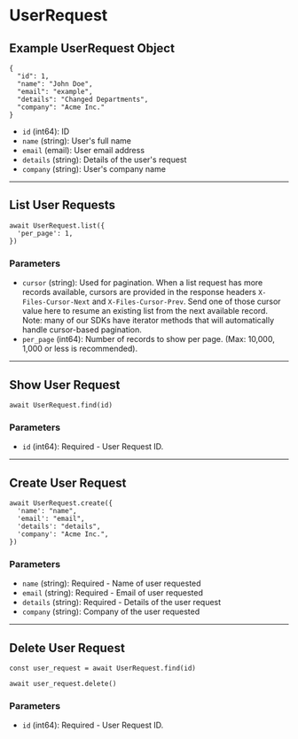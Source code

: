 # UserRequest

## Example UserRequest Object

```
{
  "id": 1,
  "name": "John Doe",
  "email": "example",
  "details": "Changed Departments",
  "company": "Acme Inc."
}
```

* `id` (int64): ID
* `name` (string): User's full name
* `email` (email): User email address
* `details` (string): Details of the user's request
* `company` (string): User's company name

---

## List User Requests

```
await UserRequest.list({
  'per_page': 1,
})
```


### Parameters

* `cursor` (string): Used for pagination.  When a list request has more records available, cursors are provided in the response headers `X-Files-Cursor-Next` and `X-Files-Cursor-Prev`.  Send one of those cursor value here to resume an existing list from the next available record.  Note: many of our SDKs have iterator methods that will automatically handle cursor-based pagination.
* `per_page` (int64): Number of records to show per page.  (Max: 10,000, 1,000 or less is recommended).

---

## Show User Request

```
await UserRequest.find(id)
```


### Parameters

* `id` (int64): Required - User Request ID.

---

## Create User Request

```
await UserRequest.create({
  'name': "name",
  'email': "email",
  'details': "details",
  'company': "Acme Inc.",
})
```


### Parameters

* `name` (string): Required - Name of user requested
* `email` (string): Required - Email of user requested
* `details` (string): Required - Details of the user request
* `company` (string): Company of the user requested

---

## Delete User Request

```
const user_request = await UserRequest.find(id)

await user_request.delete()
```

### Parameters

* `id` (int64): Required - User Request ID.

